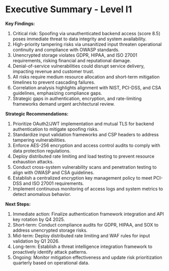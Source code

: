 # Executive Summary - Level l1

**Key Findings:**
1. Critical risk: Spoofing via unauthenticated backend access (score 8.5) poses immediate threat to data integrity and system availability.
2. High-priority tampering risks via unsanitized input threaten operational continuity and compliance with OWASP standards.
3. Unencrypted storage violates GDPR, HIPAA, and ISO 27001 requirements, risking financial and reputational damage.
4. Denial-of-service vulnerabilities could disrupt service delivery, impacting revenue and customer trust.
5. All risks require medium resource allocation and short-term mitigation timelines to prevent cascading failures.
6. Correlation analysis highlights alignment with NIST, PCI-DSS, and CSA guidelines, emphasizing compliance gaps.
7. Strategic gaps in authentication, encryption, and rate-limiting frameworks demand urgent architectural review.

**Strategic Recommendations:**
1. Prioritize OAuth2/JWT implementation and mutual TLS for backend authentication to mitigate spoofing risks.
2. Standardize input validation frameworks and CSP headers to address tampering vulnerabilities.
3. Enforce AES-256 encryption and access control audits to comply with data protection regulations.
4. Deploy distributed rate limiting and load testing to prevent resource exhaustion attacks.
5. Conduct cross-system vulnerability scans and penetration testing to align with OWASP and CSA guidelines.
6. Establish a centralized encryption key management policy to meet PCI-DSS and ISO 27001 requirements.
7. Implement continuous monitoring of access logs and system metrics to detect anomalous behavior.

**Next Steps:**
1. Immediate action: Finalize authentication framework integration and API key rotation by Q4 2025.
2. Short-term: Conduct compliance audits for GDPR, HIPAA, and SOX to address unencrypted storage risks.
3. Mid-term: Deploy distributed rate limiting and WAF rules for input validation by Q1 2026.
4. Long-term: Establish a threat intelligence integration framework to proactively identify attack patterns.
5. Ongoing: Monitor mitigation effectiveness and update risk prioritization quarterly based on operational data.

